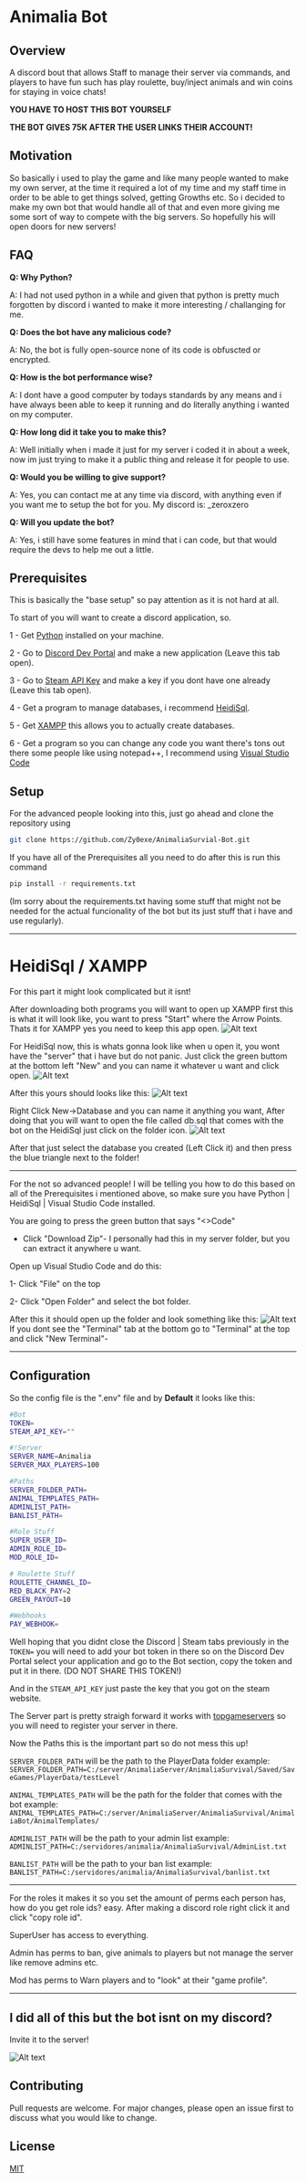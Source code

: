 # Animalia Bot

## Overview
A discord bout that allows Staff to manage their server via commands, and players to have fun such has play roulette, buy/inject animals and win coins for staying in voice chats!

**YOU HAVE TO HOST THIS BOT YOURSELF**

**THE BOT GIVES 75K AFTER THE USER LINKS THEIR ACCOUNT!**

## Motivation
So basically i used to play the game and like many people wanted to make my own server, at the time it required a lot of my time and my staff time in order to be able to get things solved, getting Growths etc. So i decided to make my own bot that would handle all of that and even more giving me some sort of way to compete with the big servers. So hopefully his will open doors for new servers!

## FAQ
**Q: Why Python?**

A: I had not used python in a while and given that python is pretty much forgotten by discord i wanted to make it more interesting / challanging for me.

**Q: Does the bot have any malicious code?**

A: No, the bot is fully open-source none of its code is obfuscted or encrypted.

**Q: How is the bot performance wise?**

A: I dont have a good computer by todays standards by any means and i have always been able to keep it running and do literally anything i wanted on my computer.

**Q: How long did it take you to make this?**

A: Well initially when i made it just for my server i coded it in about a week, now im just trying to make it a public thing and release it for people to use.

**Q: Would you be willing to give support?**

A: Yes, you can contact me at any time via discord, with anything even if you want me to setup the bot for you. My discord is: _zeroxzero

**Q: Will you update the bot?**

A: Yes, i still have some features in mind that i can code, but that would require the devs to help me out a little.

## Prerequisites

This is basically the "base setup" so pay attention as it is not hard at all.

To start of you will want to create a discord application, so.

1 - Get [Python](https://www.python.org/) installed on your machine.

2 - Go to [Discord Dev Portal](https://discord.com/developers/applications) and make a new application (Leave this tab open).

3 - Go to [Steam API Key](https://steamcommunity.com/dev/apikey) and make a key if you dont have one already (Leave this tab open).

4 - Get a program to manage databases, i recommend [HeidiSql](https://www.heidisql.com/).

5 - Get [XAMPP](https://www.apachefriends.org/) this allows you to actually create databases.

6 - Get a program so you can change any code you want there's tons out there some people like using notepad++,
 I recommend using [Visual Studio Code](https://code.visualstudio.com/)



## Setup
For the advanced people looking into this, just go ahead and clone the repository using
```bash
git clone https://github.com/Zy0exe/AnimaliaSurvial-Bot.git
```
If you have all of the Prerequisites all you need to do after this is run this command

```bash
pip install -r requirements.txt
```
(Im sorry about the requirements.txt having some stuff that might not be needed for the actual funcionality of the bot but its just stuff that i have and use regularly).

---
# HeidiSql / XAMPP
For this part it might look complicated but it isnt!

After downloading both programs you will want to open up XAMPP first this is what it will look like, you want to press "Start" where the Arrow Points. Thats it for XAMPP yes you need to keep this app open.
![Alt text](https://cdn.discordapp.com/attachments/878741391323312129/1186599712963448832/image.png?ex=6593d619&is=65816119&hm=8d4a5e8ad41afb24b82558e0c3c3e3a50047546aa57610796a64103c59a6e3fb&)

For HeidiSql now, this is whats gonna look like when u open it, you wont have the "server" that i have but do not panic. Just click the green buttom at the bottom left "New" and you can name it whatever u want and click open.
![Alt text](https://cdn.discordapp.com/attachments/878741391323312129/1186600211674578944/image.png?ex=6593d690&is=65816190&hm=c886b913ecd6136fdb90d20c56ded653ad09a77ab817f8e5dea8cf123d93cafb&)

After this yours should looks like this:
![Alt text](https://cdn.discordapp.com/attachments/878741391323312129/1186601408364036126/image.png?ex=6593d7ad&is=658162ad&hm=93407c9ade8d5201110c8e0976ccfee24abad2921012a105fdf0748e6c04b8d7&)

Right Click New->Database and you can name it anything you want, After doing that you will want to open the file called db.sql that comes with the bot on the HeidiSql just click on the folder icon.
![Alt text](https://cdn.discordapp.com/attachments/878741391323312129/1186603297654714418/image.png?ex=6593d970&is=65816470&hm=bc21696ea09c6bd2782b3f5ca6293101dc86b462ef8e94a06a1f07bdce7f4811&)

After that just select the database you created (Left Click it) and then press the blue triangle next to the folder!


---
For the not so advanced people! I will be telling you how to do this based on all of the Prerequisites i mentioned above, so make sure you have Python | HeidiSql | Visual Studio Code installed.

You are going to press the green button that says "<>Code"
- Click "Download Zip"-
I personally had this in my server folder, but you can extract it anywhere u want.

Open up Visual Studio Code and do this:

1- Click "File" on the top

2- Click "Open Folder" and select the bot folder.

After this it should open up the folder and look something like this:
![Alt text](https://cdn.discordapp.com/attachments/878741391323312129/1186580742025789460/image.png?ex=6593c46e&is=65814f6e&hm=94cf80075a5a8be6eb28376aac6cbc09a464934a4ddf6d6a42565f61718e633d&)
If you dont see the "Terminal" tab at the bottom go to "Terminal" at the top and click "New Terminal"-

---

## Configuration
So the config file is the ".env" file and by **Default** it looks like this:
```bash
#Bot
TOKEN=
STEAM_API_KEY=""

#!Server
SERVER_NAME=Animalia 
SERVER_MAX_PLAYERS=100

#Paths
SERVER_FOLDER_PATH=
ANIMAL_TEMPLATES_PATH=
ADMINLIST_PATH=
BANLIST_PATH=

#Role Stuff
SUPER_USER_ID=
ADMIN_ROLE_ID=
MOD_ROLE_ID=

# Roulette Stuff
ROULETTE_CHANNEL_ID=
RED_BLACK_PAY=2
GREEN_PAYOUT=10

#Webhooks
PAY_WEBHOOK=
```
Well hoping that you didnt close the Discord |  Steam tabs previously in the 
```TOKEN=``` you will need to add your bot token in there so on the Discord Dev Portal select your application and go to the Bot section, copy the token and put it in there. (DO NOT SHARE THIS TOKEN!)

And in the ```STEAM_API_KEY``` just paste the key that you got on the steam website.

The Server part is pretty straigh forward it works with [topgameservers](https://topgameservers.net/) so you will need to register your server in there.

Now the Paths this is the important part so do not mess this up!

```SERVER_FOLDER_PATH``` will be the path to the PlayerData folder example:
```SERVER_FOLDER_PATH=C:/server/AnimaliaServer/AnimaliaSurvival/Saved/SaveGames/PlayerData/testLevel```

```ANIMAL_TEMPLATES_PATH``` will be the path for the folder that comes with the bot example:
```ANIMAL_TEMPLATES_PATH=C:/server/AnimaliaServer/AnimaliaSurvival/AnimaliaBot/AnimalTemplates/```

```ADMINLIST_PATH``` will be the path to your admin list example:  
```ADMINLIST_PATH=C:/servidores/animalia/AnimaliaSurvival/AdminList.txt```

```BANLIST_PATH``` will be the path to your ban list example:  
```BANLIST_PATH=C:/servidores/animalia/AnimaliaSurvival/banlist.txt```

---

For the roles it makes it so you set the amount of perms each person has, how do you get role ids? easy.
After making a discord role right click it and click "copy role id".

SuperUser has access to everything.

Admin has perms to ban, give animals to players but not manage the server like remove admins etc.

Mod has perms to Warn players and to "look" at their "game profile".

---

## I did all of this but the bot isnt on my discord?
Invite it to the server!

![Alt text](https://cdn.discordapp.com/attachments/878741391323312129/1186606210699513907/image.png?ex=6593dc26&is=65816726&hm=f4311e8840510fc716c770e3f96f6c207020c5c47cb3c4a2e2b6193112625471&)

## Contributing

Pull requests are welcome. For major changes, please open an issue first
to discuss what you would like to change.


## License

[MIT](https://choosealicense.com/licenses/mit/)
